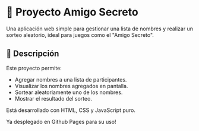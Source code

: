 # 🎁 Proyecto Amigo Secreto

Una aplicación web simple para gestionar una lista de nombres y realizar un sorteo aleatorio, ideal para juegos como el "Amigo Secreto".

## 🧩 Descripción

Este proyecto permite:

- Agregar nombres a una lista de participantes.
- Visualizar los nombres agregados en pantalla.
- Sortear aleatoriamente uno de los nombres.
- Mostrar el resultado del sorteo.

Está desarrollado con HTML, CSS y JavaScript puro.

Ya desplegado en Github Pages para su uso!
